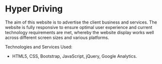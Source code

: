 # Hyper Driving

The aim of this website is to advertise the client business and services. 
The website is fully responsive to ensure optimal user experience and current technology requirements are met, whereby the website display works well across different screen sizes and various platforms. 

Technologies and Services Used:

- HTML5, CSS, Bootstrap, JavaScript, jQuery, Google Analytics. 
